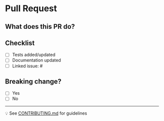 # Pull Request

## What does this PR do?

<!-- Brief description of your changes -->

## Checklist

- [ ] Tests added/updated
- [ ] Documentation updated
- [ ] Linked issue: #

## Breaking change?

- [ ] Yes
- [ ] No

---

💡 See [CONTRIBUTING.md](../CONTRIBUTING.md) for guidelines
